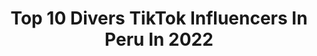 ---
title: Top 10 Divers TikTok Influencers In Peru In 2022
description: >-
  Find top divers TikTok influencers in Peru in 2022. Most popular hashtags: #parati #peru #humor #fyp.
platform: TikTok
hits: 33
text_top: See the most popular TikTok accounts on inBeat.
text_bottom: Our search engine aggregates 33 TikTok influencers like this in Peru for you to contact.
profiles:
  - username: "gabrielamanchegoc"
    fullname: >-
      Gabriela Manchego C
    bio: >-
      🌸 Historias reales y más 🌸 Por diversión
    location: "Peru"
    followers: 36200
    engagement: 290
    commentsToLikes: 0.066892
    id: ck9rpctglgur10j78prato5b4
    verified: false
    hashtags: "#casosreales, #embarazo, #greenscreen, #historiasreales"
  - username: "wanderlust21e"
    fullname: >-
      NADIA 😜🇵🇪
    bio: >-
      🇵🇪🌳🐝✈️PERUVIAN GIRL📸📝🐈🇵🇪 Sólo por diversión 😜 ✌Más amor, menos odio✌
    location: "Peru"
    followers: 94600
    engagement: 783
    commentsToLikes: 0.305478
    id: ckdi7rizo9tet0j23fz437pm0
    verified: false
    hashtags: "#humor, #protagonista, #wanderlust21e, #xyzcba"
  - username: "johanshimfer"
    fullname: >-
      Johan Fernando Palomino Pinedo
    bio: >-
      Solo soy Herore por Diversión :v
    location: "Peru"
    followers: 3142
    engagement: 918
    commentsToLikes: 0.064790
    id: ckbw5wn8ly44r0j23jsn46p0e
    verified: false
    hashtags: "#caradeshock, #otaku, #loserschallenge, #peru"
  - username: "dxysx_leonor_cabrera"
    fullname: >-
      Dayse Leonor Cabrera 🌴🌞
    bio: >-
      SOLO POR DIVERSIÓN !!!🤪 ✨🇵🇪 Un poco de todo😄
    location: "Peru"
    followers: 3622
    engagement: 820
    commentsToLikes: 0.015290
    id: ckacg20bvtekt0i78ixp0ygll
    verified: false
    hashtags: "#2020, #notforyou, #greenscreen, #covid"
  - username: "neisersmith"
    fullname: >-
      Neiser Smith
    bio: >-
      ✨Sin DIVERSIÓN no hay vida✨ 17 años / Peruano 🇵🇪 Instagram: Neiser Smith
    location: "Peru"
    followers: 7185
    engagement: 769
    commentsToLikes: 0.033142
    id: ck9ev9olxhhcz0j787xv0nx2a
    verified: false
    hashtags: "#parati, #art, #arte, #foryou"
  - username: "julyiglemakeup"
    fullname: >-
      July
    bio: >-
      La vida son instantes. Vívelos✨✨🤗 IG: @julyiglesiasmakeup 🇵🇪
    location: "Peru"
    followers: 140900
    engagement: 1096
    commentsToLikes: 0.045178
    id: ckcj1j4mv3vw80j235vqt74k2
    verified: false
    hashtags: "#tiktokvideo, #funnyvideos, #diversion, #vivir"
  - username: "chiarabardales"
    fullname: >-
      Chiara Bardales
    bio: >-
      Para más sonrisas 😜 #teamsonrisa 100k?
    location: "Peru"
    followers: 93400
    engagement: 728
    commentsToLikes: 0.089620
    id: ck9eol5c3ozp40j78r3yitglh
    verified: false
    hashtags: "#jajaja, #comedia, #xyzbca, #mamaehija"
  - username: "ximediazm"
    fullname: >-
      Quemena Diaz
    bio: >-
      Amo actuar, hacer reír y ser mamá de Joaquin!! síganme en Insta ximeactriz 🤪
    location: "Peru"
    followers: 100800
    engagement: 690
    commentsToLikes: 0.009551
    id: ckbaguwxd8qg70j236yufmyj3
    verified: false
    hashtags: "#diversion, #tiktok, #cuarentena, #bebe"
  - username: "vasitojuniorblas"
    fullname: >-
      Vasito Junior blas
    bio: >-
      INSTRAGAM: @vasitojunior_oficial
    location: "Peru"
    followers: 15080
    engagement: 545
    commentsToLikes: 0.013134
    id: ck9ewze8pp2qp0j78w8v0dghg
    verified: false
    hashtags: "#yoenlafiesta, #circo, #parati, #1000razones"
  - username: "marisol.apaza25"
    fullname: >-
      Marisol Apaza
    bio: >-
      💥🧨🄴🅂🄲🅄🄰🄳🅁🄾🄽 🄳🄸🄽🄰🄼🄸🅃🄰 🧨💥🅄🄽🄸🄴🄽🄳🄾❤️🄿🄰🄸🅂🄴🅂🧨💥🇵🇪
    location: "Peru"
    followers: 10100
    engagement: 2664
    commentsToLikes: 0.215760
    id: ckavitymcr8lj0j23mzfsurzt
    verified: false
    hashtags: "#peru, #trend, #lima, #escuadrondinamita"
---